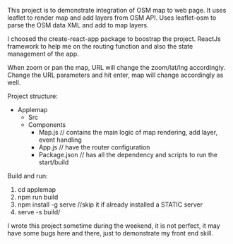 This project is to demonstrate integration of OSM map to web page. It uses leaflet to render map and add layers from OSM API.  Uses leaflet-osm to parse the OSM data XML and add to map layers. 

I choosed the create-react-app package to boostrap the project. ReactJs framework to help me on the routing function and also the state management of the app.

 When zoom or pan the map, URL will change the zoom/lat/lng accordingly.  Change the URL parameters and hit enter, map will change accordingly as well. 

Project structure: 
- Applemap
   - Src
   - Components 
       -  Map.js   // contains the main logic of map rendering, add layer, event handling
       -  App.js  // have the router configuration 
       -  Package.json  // has all the dependency and scripts to run the start/build 

Build and run:

  1. cd applemap
  2. npm run build 
  3. npm install -g serve   //skip it if already installed a STATIC server 
  4. serve -s build/

I wrote this project sometime during the weekend, it is not perfect, it may have some bugs here and there, just to demonstrate my front end skill.


        
      
